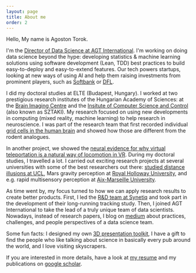 ```yaml
---
layout: page
title: About me
order: 2
---
```



Hello, My name is Agoston Torok. 

I'm the [Director of Data Science at AGT International](https://www.youtube.com/watch?v=vataVq9gY_o&t=190s). I'm working on doing data science beyond the hype: developing statistics & machine learning solutions using software development (Lean, TDD) best practices to build easy-to-deploy and easy-to-extend features. Our tech powers startups, looking at new ways of using AI and help them raising investments from prominent players, such as [Softbank](https://techcrunch.com/2018/10/02/heed-softbank/) or [DFL](https://www.dfl.de/en/news/next-step-of-dfl-for-equity-investment-strategy-dfl-acquires-shares-in-movez-a-mobile-app-start-up-for-ball-games-and-football-skills-evaluation/).

I did my doctoral studies at ELTE (Budapest, Hungary). I worked at two prestigious research institutes of the Hungarian Academy of Sciences: at the [Brain Imaging Centre](http://www.ttk.hu/akk/en/) and the [Insitute of Computer Science and Control](https://www.sztaki.hu/innovacio/hirek/mesterseges-intelligencia-nem-kell-felni-meg) (also known as SZTAKI). My research focused on using new developments in computing (mixed reality, machine learning) to help research in neuroscience. I was part of the research team that first recorded individual [grid cells in the human brain](https://www.pnas.org/content/pnas/114/17/E3516.full.pdf) and showed how those are different from the rodent analogues. 

In another project, we showed the [neural evidence for why virtual teleportation is a natural way of locomotion in VR](https://www.sciencedirect.com/science/article/abs/pii/S0304394018308164?via%3Dihub). During my doctoral studies, I travelled a lot. I carried out exciting research projects at several universities with some of the best researchers out there: [studied distance illusions at UCL](https://journals.plos.org/plosone/article?id=10.1371/journal.pone.0169990), Mars gravity perception at [Royal Holloway University](https://vemerhul1.wixsite.com/vemerhul/people), and e.g. rapid multisensory perception at [Aix-Marseille University](http://crvm.ism.univ-amu.fr/actualites_realite_virtuelle_3.html).

As time went by, my focus turned to how we can apply research results to create better products. First, I led the [R&D team at Synetiq](https://www.youtube.com/watch?v=3Nl8Y2y2jgk) and took part in the development of their long-running tracking study. Then, I joined AGT International to take the lead of a truly unique team of data scientists. Nowadays, instead of research papers, I blog on [medium](https://medium.com/@torokagoston) about practices, challenges, and people perspectives of a data science team.

Some fun facts: I designed my own [3D presentation toolkit](https://github.com/agostontorok/slides-of-loci), I have a gift to find the people who like talking about science in basically every pub around the world, and I love visiting skyscrapers.

If you are interested in more details, have a look at [my resume](/about/agostontorok_cv_eng_co.pdf) and my publications on [google scholar](https://scholar.google.hu/citations?user=bhZeGh4AAAAJ&hl=hu).

